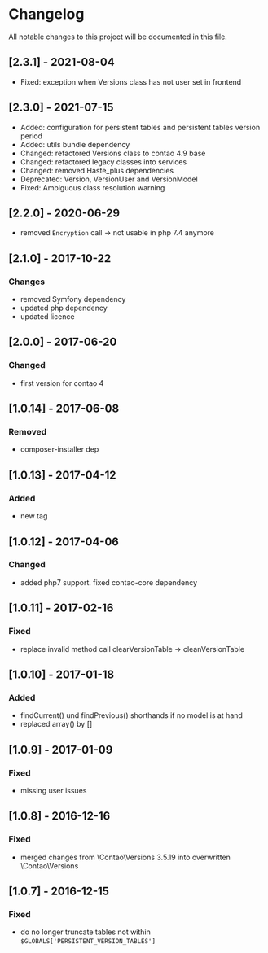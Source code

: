 # Changelog
All notable changes to this project will be documented in this file.

## [2.3.1] - 2021-08-04
- Fixed: exception when Versions class has not user set in frontend

## [2.3.0] - 2021-07-15
- Added: configuration for persistent tables and persistent tables version period
- Added: utils bundle dependency
- Changed: refactored Versions class to contao 4.9 base
- Changed: refactored legacy classes into services
- Changed: removed Haste_plus dependencies
- Deprecated: Version, VersionUser and VersionModel
- Fixed: Ambiguous class resolution warning

## [2.2.0] - 2020-06-29
- removed `Encryption` call -> not usable in php 7.4 anymore

## [2.1.0] - 2017-10-22

### Changes
- removed Symfony dependency
- updated php dependency
- updated licence

## [2.0.0] - 2017-06-20

### Changed
- first version for contao 4

## [1.0.14] - 2017-06-08

### Removed
- composer-installer dep

## [1.0.13] - 2017-04-12

### Added
- new tag

## [1.0.12] - 2017-04-06

### Changed
- added php7 support. fixed contao-core dependency

## [1.0.11] - 2017-02-16

### Fixed
- replace invalid method call clearVersionTable -> cleanVersionTable

## [1.0.10] - 2017-01-18

### Added
- findCurrent() und findPrevious() shorthands if no model is at hand
- replaced array() by []

## [1.0.9] - 2017-01-09

### Fixed
- missing user issues

## [1.0.8] - 2016-12-16

### Fixed
- merged changes from \Contao\Versions 3.5.19 into overwritten \Contao\Versions

## [1.0.7] - 2016-12-15

### Fixed
- do no longer truncate tables not within `$GLOBALS['PERSISTENT_VERSION_TABLES']`
